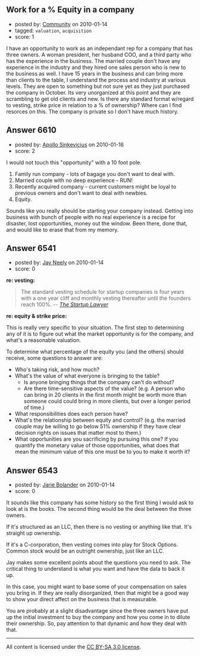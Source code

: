 ## Work for a % Equity in a company

- posted by: [Community](https://stackexchange.com/users/-1/-1-community) on 2010-01-14
- tagged: `valuation`, `acquisition`
- score: 1

I have an opportunity to work as an independant rep for a company that has three owners. A woman president, her husband COO, and a third party who has the experience in the business. The married couple don't have any experience in the industry and they hired one sales person who is new to the business as well. I have 15 years in the business and can bring more than clients to the table, I understand the process and industry at various levels. They are open to something but not sure yet as they just purchased the company in October. Its very unorganized at this point and they are scrambling to get old clients and new. Is there any standard format w/regard to vesting, strike price in relation to a % of ownership? Where can I find resorces on this. The company is private so I don't have much history.


## Answer 6610

- posted by: [Apollo Sinkevicius](https://stackexchange.com/users/-1/2119-apollo-sinkevicius) on 2010-01-16
- score: 2

I would not touch this "opportunity" with a 10 foot pole.

1. Family run company - lots of bagage you don't want to deal with.
2. Married couple with no deep experience - RUN!
3. Recently acquired company - current customers might be loyal to previous owners and don't want to deal with newbies.
3. Equity.

Sounds like you really should be starting your company instead. Getting into business with bunch of people with no real experience is a recipe for disaster, lost opportunities, money out the window. Been there, done that, and would like to erase that from my memory.


## Answer 6541

- posted by: [Jay Neely](https://stackexchange.com/users/-1/1801-jay-neely) on 2010-01-14
- score: 0

<p><strong>re: vesting:</strong> </p>

<blockquote>
  <p>The standard vesting schedule for
  startup companies is four years with a
  one year cliff and monthly vesting
  thereafter until the founders reach
  100%. -- <a href="http://thestartuplawyer.com/incorporation/why-your-startups-founders-stock-should-vest-over-time" rel="nofollow"><em>The Startup Lawyer</em></a></p>
</blockquote>

<p><strong>re: equity &amp; strike price:</strong></p>

<p>This is really very specific to your situation. The first step to determining any of it is to figure out what the market opportunity is for the company, and what's a reasonable valuation.</p>

<p>To determine what percentage of the equity you (and the others) should receive, some questions to answer are:</p>

<ul>
<li>Who's taking risk, and how much?</li>
<li>What's the value of what everyone is bringing to the table?
<ul>
<li>Is anyone bringing things that the company can't do without?</li>
<li>Are there time-sensitive aspects of the value? (e.g. A person who can bring in 20 clients in the first month might be worth more than someone could could bring in more clients, but over a longer period of time.)</li>
</ul></li>
<li>What responsibilities does each person have?</li>
<li>What's the relationship between equity and control? (e.g. the married couple may be willing to go below 51% ownership if they have clear decision rights on issues that matter most to them.)</li>
<li>What opportunities are you sacrificing by pursuing this one? If you quantify the monetary value of those opportunities, what does that mean the minimum value of this one must be to you to make it worth it?</li>
</ul>



## Answer 6543

- posted by: [Jarie Bolander](https://stackexchange.com/users/-1/585-jarie-bolander) on 2010-01-14
- score: 0

It sounds like this company has some history so the first thing I would ask to look at is the books. The second thing would be the deal between the three owners. 

If it's structured as an LLC, then there is no vesting or anything like that. It's straight up ownership.

If it's a C-corporation, then vesting comes into play for Stock Options. Common stock would be an outright ownership, just like an LLC.

Jay makes some excellent points about the questions you need to ask. The critical thing to understand is what you want and have the data to back it up.

In this case, you might want to base some of your compensation on sales you bring in. If they are really disorganized, then that might be a good way to show your direct affect on the business that is measurable.

You are probably at a slight disadvantage since the three owners have put up the initial investment to buy the company and how you come in to dilute their ownership. So, pay attention to that dynamic and how they deal with that.



---

All content is licensed under the [CC BY-SA 3.0 license](https://creativecommons.org/licenses/by-sa/3.0/).
